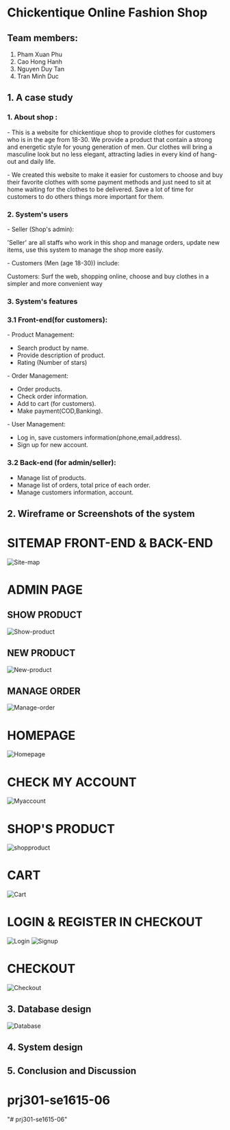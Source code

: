 ﻿# Chickentique Online Fashion Shop
 
## Team members:

1. Pham Xuan Phu
2. Cao Hong Hanh
3. Nguyen Duy Tan
4. Tran Minh Duc

## 1. A case study

### 1. About shop :

\- This is a website for chickentique shop to provide clothes for customers who is in the age from 18-30. We provide a product that contain a strong and energetic style for young generation of men. Our clothes will bring a masculine look but no less elegant, attracting ladies in every kind of hang-out and daily life.

\- We created this website to make it easier for customers to choose and buy their favorite clothes with some payment methods and just need to sit at home waiting for the clothes to be delivered. Save a lot of time for customers to do others things more important for them.

### 2. System's users

\- Seller (Shop's admin):

'Seller' are all staffs who work in this shop and manage orders, update new items, use this system to manage the shop more easily.

\- Customers (Men (age 18-30)) include: 

Customers: Surf the web, shopping online, choose and buy clothes in a simpler and more convenient way

### 3. System's features
### 3.1 Front-end(for customers):
\- Product Management:
 - Search product by name.
 - Provide description of product.
 - Rating (Number of stars)

\- Order Management:
- Order products.
- Check order information.
- Add to cart (for customers).
- Make payment(COD,Banking).

\- User Management: 
- Log in, save customers information(phone,email,address).
- Sign up for new account.

### 3.2 Back-end (for admin/seller):
- Manage list of products.
- Manage list of orders, total price of each order.
- Manage customers information, account.

## 2. Wireframe or Screenshots of the system

# SITEMAP FRONT-END & BACK-END

![Site-map](https://github.com/dunghuynh-teaching/prj301-se1615-06/blob/7f2e7240b4c7d1aa36d392add422a34f91360c3a/img/Sitemap.drawio.png)

# ADMIN PAGE 
## SHOW PRODUCT 

![Show-product](https://github.com/dunghuynh-teaching/prj301-se1615-06/blob/2258972463057ce7d0f9c54ffe0e25bd21cf4c80/img/Showproduct.png)

## NEW PRODUCT

![New-product](https://github.com/dunghuynh-teaching/prj301-se1615-06/blob/2258972463057ce7d0f9c54ffe0e25bd21cf4c80/img/PRJ%20GUI-New%20Product.drawio.png)

## MANAGE ORDER

![Manage-order](https://github.com/dunghuynh-teaching/prj301-se1615-06/blob/91f317090a0ae67a7fa7c54960cd025d07c21781/img/manageorder.png)

# HOMEPAGE

![Homepage](https://github.com/dunghuynh-teaching/prj301-se1615-06/blob/6c23d0ac63298c61295052c43b48c0ae54e10d29/img/homepage2.png)

# CHECK MY ACCOUNT

![Myaccount](https://github.com/dunghuynh-teaching/prj301-se1615-06/blob/main/img/myaccount.png)

# SHOP'S PRODUCT

![shopproduct](https://github.com/dunghuynh-teaching/prj301-se1615-06/blob/main/img/product.png)

# CART

![Cart](https://github.com/dunghuynh-teaching/prj301-se1615-06/blob/main/img/cart.png)

# LOGIN & REGISTER IN CHECKOUT

![Login](https://github.com/dunghuynh-teaching/prj301-se1615-06/blob/5f14329d2b3798024578074bd39ada3330b9d55b/img/Login.png)
![Signup](https://github.com/dunghuynh-teaching/prj301-se1615-06/blob/5f14329d2b3798024578074bd39ada3330b9d55b/img/Signup.png)

# CHECKOUT

![Checkout](https://github.com/dunghuynh-teaching/prj301-se1615-06/blob/main/img/checkout.png)

## 3. Database design

![Database](https://github.com/dunghuynh-teaching/prj301-se1615-06/blob/f12bd12cece797d9ec470f4259ec608ce0b92fc6/img/Database%20Diagram.png)


## 4. System design

## 5. Conclusion and Discussion

# prj301-se1615-06 
"# prj301-se1615-06" 
